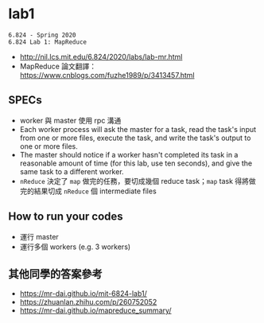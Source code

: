 # lab1
```
6.824 - Spring 2020
6.824 Lab 1: MapReduce
```

- http://nil.lcs.mit.edu/6.824/2020/labs/lab-mr.html
- MapReduce 論文翻譯： https://www.cnblogs.com/fuzhe1989/p/3413457.html


## SPECs
- worker 與 master 使用 rpc 溝通
- Each worker process will ask the master for a task, read the task's input from one or more files, execute the task, and write the task's output to one or more files.
- The master should notice if a worker hasn't completed its task in a reasonable amount of time (for this lab, use ten seconds), and give the same task to a different worker.
- `nReduce` 決定了 `map` 做完的任務，要切成幾個 reduce task；`map` task 得將做完的結果切成 `nReduce` 個 intermediate files


## How to run your codes
- 運行 master
- 運行多個 workers (e.g. 3 workers)

## 其他同學的答案參考
- https://mr-dai.github.io/mit-6824-lab1/
- https://zhuanlan.zhihu.com/p/260752052
- https://mr-dai.github.io/mapreduce_summary/